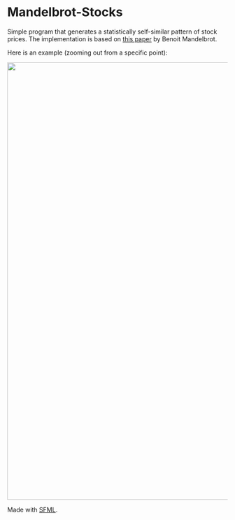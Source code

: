 # Mandelbrot-Stocks
Simple program that generates a statistically self-similar pattern of stock prices. The implementation is based on [this paper](https://users.math.yale.edu/users/mandelbrot/web_pdfs/cartoonBrownianMotions.pdf) by Benoit Mandelbrot. 

Here is an example (zooming out from a specific point):

<p align="center">
 <img src="/demo.gif" width="1000"/>
</p>

Made with [SFML](https://www.sfml-dev.org/).
